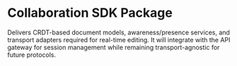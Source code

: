 # Collaboration SDK Package

Delivers CRDT-based document models, awareness/presence services, and transport adapters required for real-time editing. It will integrate with the API gateway for session management while remaining transport-agnostic for future protocols.
